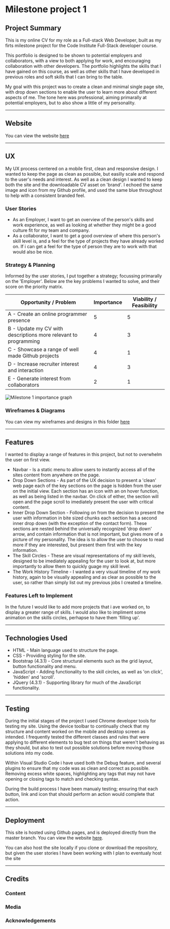 # Milestone project 1

## Project Summary

This is my online CV for my role as a Full-stack Web Developer, built as my firts milestone project for the Code Institute Full-Stack developer course. 

This portfolio is designed to be shown to potential employers and collaborators, with a view to both applying for work, and encouraging collaboration with other developers. The portfolio highlights the skills that I have gained on this course, as well as other skills that I have developed in previous roles and soft skills that I can bring to the table. 

My goal with this project was to create a clean and minimal single page site, with drop down sections to enable the user to learn more about different aspects of me. The tone here was professional, aiming primarally at potential employers, but to also show a little of my personality. 

***
## Website

You can view the website [here](https://littleblue418.github.io/Milestone1/.)

***
## UX

My UX process centered on a mobile first, clean and responsive design. I wanted to keep the page as clean as possible, but easilly scale and respond to the user's needs and interest. As well as a clean design I wanted to keep both the site and the downloadable CV asset on 'brand'. I echoed the same image and icon from my Github profile, and used the same blue throughout to help with a consistent branded feel.

### User Stories
* As an Employer, I want to get an overview of the person's skills and work experience, as well as looking at whether they might be a good culture fit for my team and company.  
* As a collaborator, I want to get a good overview of where this person's skill level is, and a feel for the type of projects they have already worked on. If i can get a feel for the type of person they are to work with that would also be nice. 

### Strategy & Planning

Informed by the user stories, I put together a strategy; focussing primarally on the 'Employer'. Below are the key problems I wanted to solve, and their score on the priority matrix. 

Opportunity / Problem | Importance | Viability / Feasibility
----------------------|-------------|----------------------
A - Create an online programmer presence | 5 | 5 
B - Update my CV with descriptions more relevant to programming | 4 | 3
C - Showcase a range of well made Github projects | 4 | 1
D - Increase recruiter interest and interaction | 4 | 3
E - Generate interest from collaborators | 2 | 1

![Milestone 1 importance graph](https://github.com/LittleBlue418/Milestone1/blob/master/assets/wireframes/M1-importance-graph.png)

### Wireframes & Diagrams 
You can view my wireframes and designs in this folder [here](https://github.com/LittleBlue418/Milestone1/tree/master/assets/wireframes)

***
## Features
I wanted to display a range of features in this project, but not to overwhelm the user on first view. 
* Navbar - Is a static menu to allow users to instantly access all of the sites content from anywhere on the page. 
* Drop Down Sections - As part of the UX decision to present a 'clean' web page each of the key sections on the page is hidden from the user on the initial view. Each section has an icon with an on hover function, as well as being listed in the navbar. On click of either, the section will open and the page scroll to imediately present the user with critical content. 
* Inner Drop Down Section - Following on from the decision to present the user with information in bite sized chunks each section has a second inner drop down (with the exception of the contact form). These sections are nested behind the universally recognized 'drop down' arrow, and contain information that is not important, but gives more of a picture of my personality. The idea is to allow the user to choose to read more if they are interested, but present them first with the key information. 
* The Skill Circles - These are visual representations of my skill levels, designed to be imediately appealing for the user to look at, but more importantly to allow them to quickly guage my skill level. 
* The Work History Timeline - I wanted a very visual timeline of my work history, again to be visually appealing and as clear as possible to the user, so rather than simply list out my previous jobs I created a timeline.  


### Features Left to Implement 
In the future I would like to add more projects that i ave worked on, to display a greater range of skills. I would also like to impliment some animation on the skills circles, perhapse to have them 'filling up'. 

***
## Technologies Used
* HTML - Main language used to structure the page.
* CSS - Providing styling for the site.
* Bootstrap (4.3.1) - Core structural elements such as the grid layout, button functionality and menu.
* JavaScript - Adding functionality to the skill circles, as well as 'on click', 'hidden' and 'scroll'. 
* JQuery (4.3.1) - Supporting library for much of the JavaScript functionality. 

***
## Testing 
During the initial stages of the project I used Chrome developer tools for testing my site. Using the device toolbar to continually check that my structure and content worked on the mobile and desktop screen as intended. I frequently tested the different classes and rules that were applying to different elements to bug test on things that weren't behaving as they should, but also to test out possible solutions before moving those solutions into my code. 

Within Visual Studio Code i have used both the Debug feature, and several plugins to ensure that my code was as clean and correct as possible. Removing excess white spaces, highlighting any tags that may not have opening or closing tags to match and checking syntax.

During the build process I have been manualy testing; ensuring that each button, link and icon that should perform an action would complete that action. 

***
## Deployment
This site is hosted using Github pages, and is deployed directly from the master branch. You can view the website [here](https://littleblue418.github.io/Milestone1/.). 

You can also host the site locally if you clone or download the repository, but given the user stories I have been working with I plan to eventualy host the site 

***
## Credits
### Content

### Media

### Acknowledgements 


